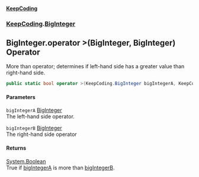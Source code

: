 #### [KeepCoding](index.md 'index')
### [KeepCoding](KeepCoding.md 'KeepCoding').[BigInteger](KeepCoding_BigInteger.md 'KeepCoding.BigInteger')
## BigInteger.operator &gt;(BigInteger, BigInteger) Operator
More than operator; determines if left-hand side has a greater value than right-hand side.  
```csharp
public static bool operator >(KeepCoding.BigInteger bigIntegerA, KeepCoding.BigInteger bigIntegerB);
```
#### Parameters
<a name='KeepCoding_BigInteger_op_GreaterThan(KeepCoding_BigInteger_KeepCoding_BigInteger)_bigIntegerA'></a>
`bigIntegerA` [BigInteger](KeepCoding_BigInteger.md 'KeepCoding.BigInteger')  
The left-hand side operator.
  
<a name='KeepCoding_BigInteger_op_GreaterThan(KeepCoding_BigInteger_KeepCoding_BigInteger)_bigIntegerB'></a>
`bigIntegerB` [BigInteger](KeepCoding_BigInteger.md 'KeepCoding.BigInteger')  
The right-hand side operator
  
#### Returns
[System.Boolean](https://docs.microsoft.com/en-us/dotnet/api/System.Boolean 'System.Boolean')  
True if [bigIntegerA](KeepCoding_BigInteger_op_GreaterThan(KeepCoding_BigInteger_KeepCoding_BigInteger).md#KeepCoding_BigInteger_op_GreaterThan(KeepCoding_BigInteger_KeepCoding_BigInteger)_bigIntegerA 'KeepCoding.BigInteger.op_GreaterThan(KeepCoding.BigInteger, KeepCoding.BigInteger).bigIntegerA') is more than [bigIntegerB](KeepCoding_BigInteger_op_GreaterThan(KeepCoding_BigInteger_KeepCoding_BigInteger).md#KeepCoding_BigInteger_op_GreaterThan(KeepCoding_BigInteger_KeepCoding_BigInteger)_bigIntegerB 'KeepCoding.BigInteger.op_GreaterThan(KeepCoding.BigInteger, KeepCoding.BigInteger).bigIntegerB').
